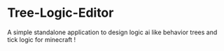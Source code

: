 # Tree-Logic-Editor
A simple standalone application to design logic ai like behavior trees and tick logic for minecraft !
